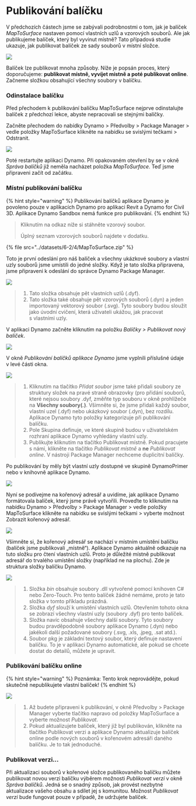 # Publikování balíčku

V předchozích částech jsme se zabývali podrobnostmi o tom, jak je balíček _MapToSurface_ nastaven pomocí vlastních uzlů a vzorových souborů. Ale jak publikujeme balíček, který byl vyvinut místně? Tato případová studie ukazuje, jak publikovat balíček ze sady souborů v místní složce.

![](<../images/6-2/3/develop package - custom nodes 01 (1) (1).jpg>)

Balíček lze publikovat mnoha způsoby. Níže je popsán proces, který doporučujeme: **publikovat místně, vyvíjet místně a poté publikovat online**. Začneme složkou obsahující všechny soubory v balíčku.

### Odinstalace balíčku

Před přechodem k publikování balíčku MapToSurface nejprve odinstalujte balíček z předchozí lekce, abyste nepracovali se stejnými balíčky.

Začněte přechodem do nabídky Dynamo > Předvolby > Package Manager > vedle položky MapToSurface klikněte na nabídku se svislými tečkami > Odstranit.

![](../images/6-2/4/publishapackage-deletepackage.jpg)

Poté restartujte aplikaci Dynamo. Při opakovaném otevření by se v okně _Správa balíčků_ již neměla nacházet položka _MapToSurface_. Teď jsme připraveni začít od začátku.

### Místní publikování balíčku

{% hint style="warning" %}
 Publikování balíčků aplikace Dynamo je povoleno pouze v aplikacích Dynamo pro aplikaci Revit a Dynamo for Civil 3D. Aplikace Dynamo Sandbox nemá funkce pro publikování. 
{% endhint %}

> Kliknutím na odkaz níže si stáhněte vzorový soubor.
>
> Úplný seznam vzorových souborů najdete v dodatku.

{% file src="../datasets/6-2/4/MapToSurface.zip" %}

Toto je první odeslání pro náš balíček a všechny ukázkové soubory a vlastní uzly souborů jsme umístili do jedné složky. Když je tato složka připravena, jsme připraveni k odeslání do správce Dynamo Package Manager.

![](../images/6-2/4/publishapackage-publishlocally01.jpg)

> 1. Tato složka obsahuje pět vlastních uzlů (.dyf).
> 2. Tato složka také obsahuje pět vzorových souborů (.dyn) a jeden importovaný vektorový soubor (.svg). Tyto soubory budou sloužit jako úvodní cvičení, která uživateli ukážou, jak pracovat s vlastními uzly.

V aplikaci Dynamo začněte kliknutím na položku _Balíčky > Publikovat nový balíček_.

![](../images/6-2/4/publishapackage-publishlocally02.jpg)

V okně _Publikování balíčků aplikace Dynamo_ jsme vyplnili příslušné údaje v levé části okna.

![](../images/6-2/4/publishapackage-publishlocally03.jpg)

> 1. Kliknutím na tlačítko _Přidat soubor_ jsme také přidali soubory ze struktury složek na pravé straně obrazovky (pro přidání souborů, které nejsou soubory .dyf, změňte typ souboru v okně prohlížeče na **Všechny soubory(**_**.**_**)**. Všimněte si, že jsme přidali každý soubor, vlastní uzel (.dyf) nebo ukázkový soubor (.dyn), bez rozdílu. Aplikace Dynamo tyto položky kategorizuje při publikování balíčku.
> 2. Pole Skupina definuje, ve které skupině budou v uživatelském rozhraní aplikace Dynamo vyhledány vlastní uzly.
> 3. Publikujte kliknutím na tlačítko Publikovat místně. Pokud pracujete s námi, klikněte na tlačítko _Publikovat místně_ a **ne** _Publikovat online_. V nástroji Package Manager nechceme duplicitní balíčky.

Po publikování by měly být vlastní uzly dostupné ve skupině DynamoPrimer nebo v knihovně aplikace Dynamo.

![](<../images/6-2/3/develop package - install package 02 (1) (1).jpg>)

Nyní se podívejme na kořenový adresář a uvidíme, jak aplikace Dynamo formátovala balíček, který jsme právě vytvořili. Proveďte to kliknutím na nabídku Dynamo > Předvolby > Package Manager > vedle položky MapToSurface klikněte na nabídku se svislými tečkami > vyberte možnost Zobrazit kořenový adresář.

![](../images/6-2/4/publishapackage-publishlocally05.jpg)

Všimněte si, že kořenový adresář se nachází v místním umístění balíčku (balíček jsme publikovali „místně“). Aplikace Dynamo aktuálně odkazuje na tuto složku pro čtení vlastních uzlů. Proto je důležité místně publikovat adresář do trvalého umístění složky (například ne na plochu). Zde je struktura složky balíčku Dynamo.

![](../images/6-2/4/publishapackage-publishlocally06.jpg)

> 1. Složka _bin_ obsahuje soubory .dll vytvořené pomocí knihoven C# nebo Zero-Touch. Pro tento balíček žádné nemáme, proto je tato složka v tomto příkladu prázdná.
> 2. Složka _dyf_ slouží k umístění vlastních uzlů. Otevřením tohoto okna se zobrazí všechny vlastní uzly (soubory .dyf) pro tento balíček.
> 3. Složka navíc obsahuje všechny další soubory. Tyto soubory budou pravděpodobně soubory aplikace Dynamo (.dyn) nebo jakékoli další požadované soubory (.svg, .xls, .jpeg, .sat atd.).
> 4. Soubor pkg je základní textový soubor, který definuje nastavení balíčku. To je v aplikaci Dynamo automatické, ale pokud se chcete dostat do detailů, můžete je upravit.

### Publikování balíčku online

{% hint style="warning" %}
 Poznámka: Tento krok neprovádějte, pokud skutečně nepublikujete vlastní balíček! 
{% endhint %}

![](../images/6-2/4/publishapackage-publishonline01.jpg)

> 1. Až budete připraveni k publikování, v okně Předvolby > Package Manager vyberte tlačítko napravo od položky MapToSurface a vyberte možnost _Publikovat_.
> 2. Pokud aktualizujete balíček, který již byl publikován, klikněte na tlačítko Publikovat verzi a aplikace Dynamo aktualizuje balíček online podle nových souborů v kořenovém adresáři daného balíčku. Je to tak jednoduché.

### Publikovat verzi...

Při aktualizaci souborů v kořenové složce publikovaného balíčku můžete publikovat novou verzi balíčku výběrem možnosti _Publikovat verzi_ v okně _Správa balíčků_. Jedná se o snadný způsob, jak provést nezbytné aktualizace vašeho obsahu a sdílet jej s komunitou. Možnost _Publikovat verzi_ bude fungovat pouze v případě, že udržujete balíček.
